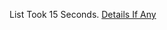 List Took 15 Seconds.
[Details If Any](https://github.com/deathbybandaid/piholeparser/blob/master/RecentRunLogs/parsingscripts/DshieldSuspiciousHigh.md)

